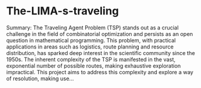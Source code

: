 # The-LIMA-s-traveling

Summary:
The Traveling Agent Problem (TSP) stands out as a crucial challenge in the field of combinatorial optimization and persists as an open question in mathematical programming. This problem, with practical applications in areas such as logistics, route planning and resource distribution, has sparked deep interest in the scientific community since the 1950s.
The inherent complexity of the TSP is manifested in the vast, exponential number of possible routes, making exhaustive exploration impractical. This project aims to address this complexity and explore a way of resolution, making use...
